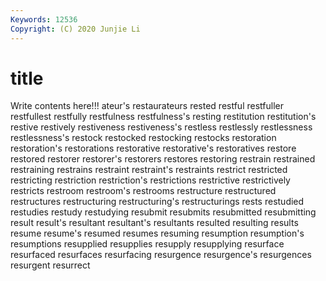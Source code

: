 ```yaml
---
Keywords: 12536
Copyright: (C) 2020 Junjie Li
---
```


# title

Write contents here!!!
ateur's
restaurateurs 
rested 
restful 
restfuller 
restfullest 
restfully 
restfulness 
restfulness's 
resting 
restitution
restitution's 
restive 
restively 
restiveness 
restiveness's 
restless 
restlessly 
restlessness 
restlessness's 
restock
restocked 
restocking 
restocks 
restoration 
restoration's 
restorations 
restorative 
restorative's 
restoratives 
restore
restored 
restorer 
restorer's 
restorers 
restores 
restoring 
restrain 
restrained 
restraining 
restrains
restraint 
restraint's 
restraints 
restrict 
restricted 
restricting 
restriction 
restriction's 
restrictions 
restrictive
restrictively 
restricts 
restroom 
restroom's 
restrooms 
restructure 
restructured 
restructures 
restructuring 
restructuring's
restructurings 
rests 
restudied 
restudies 
restudy 
restudying 
resubmit 
resubmits 
resubmitted 
resubmitting
result 
result's 
resultant 
resultant's 
resultants 
resulted 
resulting 
results 
resume 
resume's
resumed 
resumes 
resuming 
resumption 
resumption's 
resumptions 
resupplied 
resupplies 
resupply 
resupplying
resurface 
resurfaced 
resurfaces 
resurfacing 
resurgence 
resurgence's 
resurgences 
resurgent 
resurrect 
